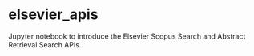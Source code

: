 # elsevier_apis
Jupyter notebook to introduce the Elsevier Scopus Search and Abstract Retrieval Search APIs.

